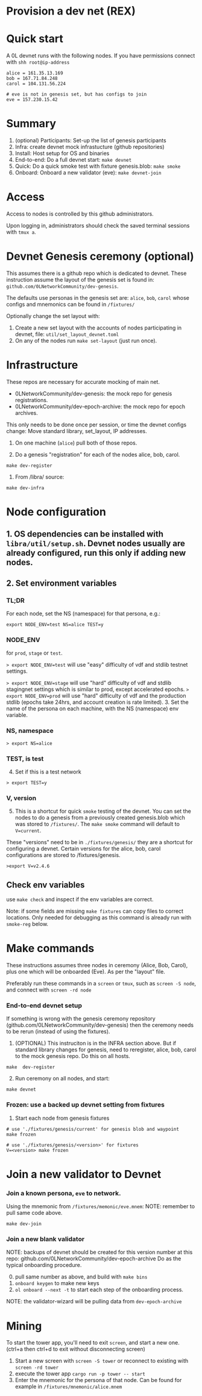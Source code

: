 # Provision a dev net (REX)

# Quick start

A 0L devnet runs with the following nodes. If you have permissions connect with `shh root@ip-address`
```
alice = 161.35.13.169
bob = 167.71.84.248
carol = 104.131.56.224

# eve is not in genesis set, but has configs to join
eve = 157.230.15.42
```

# Summary

1. (optional) Participants: Set-up the list of genesis participants
2. Infra: create devnet mock infrastucture (github repositories)
3. Install: Host setup for OS and binaries
4. End-to-end: Do a full devnet start: `make devnet`
5. Quick: Do a quick smoke test with fixture genesis.blob: `make smoke`
6. Onboard: Onboard a new validator (eve): `make devnet-join`

# Access

Access to nodes is controlled by this github administrators.

Upon logging in, administrators should check the saved terminal sessions with `tmux a`.

# Devnet Genesis ceremony (optional)

This assumes there is a github repo which is dedicated to devnet. These instruction assume the layout of the genesis set is found in: `github.com/0LNetworkCommunity/dev-genesis`.

The defaults use personas in the genesis set are: `alice`, `bob`, `carol` whose configs and mnemonics can be found in `/fixtures/`

Optionally change the set layout with:
1. Create a new set layout with the accounts of nodes participating in devnet, file: `util/set_layout_devnet.toml`
2. On any of the nodes run `make set-layout` (just run once).

# Infrastructure

These repos are necessary for accurate mocking of main net.

* 0LNetworkCommunity/dev-genesis: the mock repo for genesis registrations.
* 0LNetworkCommunity/dev-epoch-archive: the mock repo for epoch archives.


This only needs to be done once per session, or time the devnet configs change: Move standard library, set_layout, IP addresses.

1. On one machine (`alice`) pull both of those repos.

1. Do a genesis "registration" for each of the nodes alice, bob, carol.
```
make dev-register
```

1. From /libra/  source:

```
make dev-infra
```

# Node configuration

## 1. OS dependencies can be installed with `libra/util/setup.sh`. Devnet nodes usually are already configured, run this only if adding new nodes.

## 2. Set environment variables

### TL;DR

For each node, set the NS (namespace) for that persona, e.g.:

`export NODE_ENV=test NS=alice TEST=y`

### NODE_ENV

for `prod`, `stage` or `test`.

`> export NODE_ENV=test` will use "easy" difficulty of vdf and stdlib testnet settings.

`> export NODE_ENV=stage` will use "hard" difficulty of vdf and stdlib stagingnet settings which is similar to prod, except accelerated epochs.
`> export NODE_ENV=prod` will use "hard" difficulty of vdf and the production stdlib (epochs take 24hrs, and account creation is rate limited).
3. Set the name of the persona on each machine, with the NS (namespace) env variable.

### NS, namespace

`> export NS=alice`

### TEST, is test

4. Set if this is a test network

`> export TEST=y`

### V, version

5. This is a shortcut for quick `smoke` testing of the devnet. You can set the nodes to do a genesis from a previously created genesis.blob which was stored to `/fixtures/`. The `make smoke` command will default to `V=current`.

These "versions" need to be in `./fixtures/genesis/` they are a shortcut for configuring a devnet. Certain versions for the alice, bob, carol configurations are stored to /fixtures/genesis.

`>export V=v2.4.6`

## Check env variables

use `make check` and inspect if the env variables are correct.

Note: if some fields are missing `make fixtures` can copy files to correct locations. Only needed for debugging as this command is already run with `smoke-reg` below.


# Make commands

These instructions assumes three nodes in ceremony (Alice, Bob, Carol), plus one which will be onboarded (Eve). As per the "layout" file.


Preferably run these commands in a `screen` or `tmux`, such as `screen -S node`, and connect with `screen -rd node`

### End-to-end devnet setup

If something is wrong with the genesis ceremony repository (github.com/0LNetworkCommunity/dev-genesis) then the ceremony needs to be rerun (instead of using the fixtures).

1. (OPTIONAL) This instruciton is in the INFRA section above. But if standard library changes for genesis, need to reregister, alice, bob, carol to the mock genesis repo. Do this on all hosts.

```
make  dev-register
```

2. Run ceremony on all nodes, and start:
```
make devnet
```

### Frozen: use a backed up devnet setting from fixtures


1. Start each node from genesis fixtures

```
# use './fixtures/genesis/current' for genesis blob and waypoint
make frozen

# use './fixtures/genesis/<version>' for fixtures
V=<version> make frozen
```


# Join a new validator to Devnet

### Join a known persona, `eve` to network.

Using the mnemonic from `/fixtures/memonic/eve.mnem`:
NOTE: remember to pull same code above.

```
make dev-join
```

### Join a new blank validator
NOTE: backups of devnet should be created for this version number at this repo: github.com/0LNetworkCommunity/dev-epoch-archive
Do as the typical onboarding procedure.

0. pull same <version> number as above, and build with `make bins`
1. `onboard keygen` to make new keys
2. `ol onboard --next -t` to start each step of the onboarding process.

NOTE: the validator-wizard will be pulling data from `dev-epoch-archive`


# Mining

To start the tower app, you'll need to exit `screen`, and start a new one. (ctrl+a then ctrl+d to exit without disconnecting screen)
1. Start a new screen with `screen -S tower` or reconnect to existing with `screen -rd tower`
2. execute the tower app `cargo run -p tower -- start`
3. Enter the mnemonic for the persona of that node. Can be found for example in `/fixtures/mnemonic/alice.mnem`
